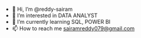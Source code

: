 - 👋 Hi, I’m @reddy-sairam
- 👀 I’m interested in DATA ANALYST
- 🌱 I’m currently learning SQL, POWER BI
- 📫 How to reach me sairamreddy079@gmail.com

<!---
reddy-sairam/reddy-sairam is a ✨ special ✨ repository because its `README.md` (this file) appears on your GitHub profile.
You can click the Preview link to take a look at your changes.
--->
